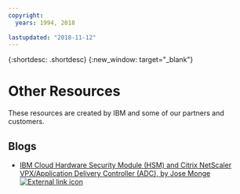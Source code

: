 ```yaml
---
copyright:
  years: 1994, 2018
  
lastupdated: "2018-11-12"
---
```


{:shortdesc: .shortdesc}
{:new_window: target="_blank"}

# Other Resources
These resources are created by IBM and some of our partners and customers.

## Blogs

 * [IBM Cloud Hardware Security Module (HSM) and Citrix NetScaler VPX/Application Delivery Controller (ADC), by Jose Monge ![External link icon](../../icons/launch-glyph.svg "External link icon")](https://www.ibm.com/blogs/bluemix/2018/11/deploy-ssl-offload-in-citrix-netscaler-vpx-adc-using-ibm-cloud-hsm/)
